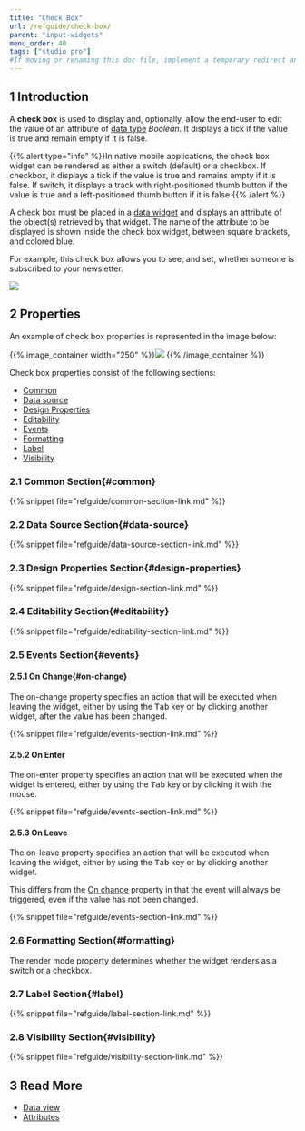 ```yaml
---
title: "Check Box"
url: /refguide/check-box/
parent: "input-widgets"
menu_order: 40
tags: ["studio pro"]
#If moving or renaming this doc file, implement a temporary redirect and let the respective team know they should update the URL in the product. See Mapping to Products for more details.
---
```


## 1 Introduction

A **check box** is used to display and, optionally, allow the end-user to edit the value of an attribute of [data type](/refguide/data-types/) *Boolean*. It displays a tick if the value is true and remain empty if it is false. 

{{% alert type="info" %}}In native mobile applications, the check box widget can be rendered as either a switch (default) or a checkbox. If checkbox, it displays a tick if the value is true and remains empty if it is false. If switch, it displays a track with right-positioned thumb button if the value is true and a left-positioned thumb button if it is false.{{% /alert %}}

A check box must be placed in a [data widget](/refguide/data-widgets/) and displays an attribute of the object(s) retrieved by that widget. The name of the attribute to be displayed is shown inside the check box widget, between square brackets, and colored blue.

For example, this check box allows you to see, and set, whether someone is subscribed to your newsletter.

![](/attachments/refguide/modeling/pages/input-widgets/check-box/check-box.png)

## 2 Properties

An example of check box properties is represented in the image below:

{{% image_container width="250" %}}![](/attachments/refguide/modeling/pages/input-widgets/check-box/check-box-properties.png)
{{% /image_container %}}

Check box properties consist of the following sections:

* [Common](#common)
* [Data source](#data-source)
* [Design Properties](#design-properties)
* [Editability](#editability)
* [Events](#events)
* [Formatting](#formatting)
* [Label](#label)
* [Visibility](#visibility)

### 2.1 Common Section{#common}

{{% snippet file="refguide/common-section-link.md" %}}

### 2.2 Data Source Section{#data-source}

{{% snippet file="refguide/data-source-section-link.md" %}}

### 2.3 Design Properties Section{#design-properties}

{{% snippet file="refguide/design-section-link.md" %}} 

### 2.4 Editability Section{#editability}

{{% snippet file="refguide/editability-section-link.md" %}}

### 2.5 Events Section{#events}

#### 2.5.1 On Change{#on-change}

The on-change property specifies an action that will be executed when leaving the widget, either by using the <kbd>Tab</kbd> key or by clicking another widget, after the value has been changed.

{{% snippet file="refguide/events-section-link.md" %}}

#### 2.5.2 On Enter

The on-enter property specifies an action that will be executed when the widget is entered, either by using the <kbd>Tab</kbd> key or by clicking it with the mouse.

{{% snippet file="refguide/events-section-link.md" %}}

#### 2.5.3 On Leave

The on-leave property specifies an action that will be executed when leaving the widget, either by using the <kbd>Tab</kbd> key or by clicking another widget.

This differs from the [On change](#on-change) property in that the event will always be triggered, even if the value has not been changed.

{{% snippet file="refguide/events-section-link.md" %}}

### 2.6 Formatting Section{#formatting}

The render mode property determines whether the widget renders as a switch or a checkbox.

### 2.7 Label Section{#label}

{{% snippet file="refguide/label-section-link.md" %}}

### 2.8 Visibility Section{#visibility}

{{% snippet file="refguide/visibility-section-link.md" %}}

## 3 Read More

*   [Data view](/refguide/data-view/)
*   [Attributes](/refguide/attributes/)
